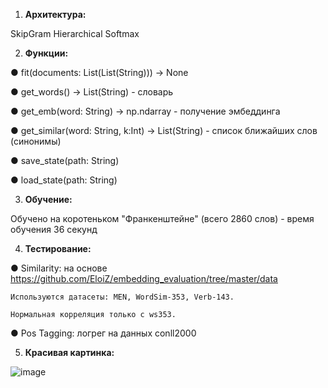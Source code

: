 1. <b> Архитектура: </b>

  SkipGram Hierarchical Softmax
  
2. <b> Функции: </b>

  ●	fit(documents: List(List(String))) -> None
  
  ●	get_words() -> List(String) - словарь
  
  ●	get_emb(word: String) -> np.ndarray - получение эмбеддинга
  
  ●	get_similar(word: String,  k:Int) -> List(String) - список ближайших слов (синонимы)
  
  ●	save_state(path: String)
  
  ●	load_state(path: String)
  
3. <b> Обучение: </b>

  Обучено на коротеньком "Франкенштейне" (всего 2860 слов) - время обучения 36 секунд
  
4. <b> Тестирование: </b>

  ●	Similarity: на основе https://github.com/EloiZ/embedding_evaluation/tree/master/data
  
    Используются датасеты: MEN, WordSim-353, Verb-143.
    
    Нормальная корреляция только с ws353.
    
  ●	Pos Tagging: логрег на данных conll2000
    
5. <b> Красивая картинка: </b>

![image](https://user-images.githubusercontent.com/20374616/58386813-fda6ad80-800d-11e9-8eff-cd8d8d14aca8.png)
